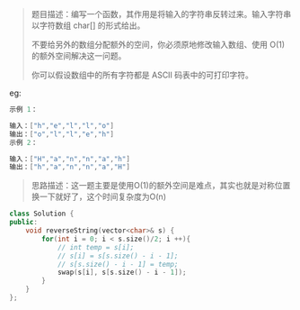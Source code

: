 > 题目描述：编写一个函数，其作用是将输入的字符串反转过来。输入字符串以字符数组 char[] 的形式给出。
>
> 不要给另外的数组分配额外的空间，你必须原地修改输入数组、使用 O(1) 的额外空间解决这一问题。
>
> 你可以假设数组中的所有字符都是 ASCII 码表中的可打印字符。
>

eg:

```java
示例 1：

输入：["h","e","l","l","o"]
输出：["o","l","l","e","h"]
示例 2：

输入：["H","a","n","n","a","h"]
输出：["h","a","n","n","a","H"]
```

> 思路描述：这一题主要是使用O(1)的额外空间是难点，其实也就是对称位置换一下就好了，这个时间复杂度为O(n)
>

```C++
class Solution {
public:
    void reverseString(vector<char>& s) {
        for(int i = 0; i < s.size()/2; i ++){
            // int temp = s[i];
            // s[i] = s[s.size() - i - 1];
            // s[s.size() - i - 1] = temp;
            swap(s[i], s[s.size() - i - 1]);
        }
    }
};
```
